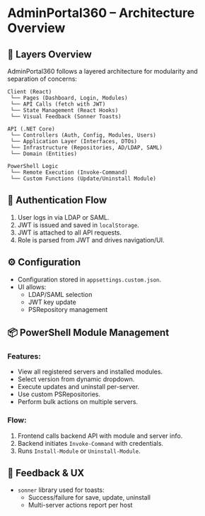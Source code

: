# AdminPortal360 – Architecture Overview

## 🧱 Layers Overview

AdminPortal360 follows a layered architecture for modularity and separation of concerns:

```
Client (React)
 └── Pages (Dashboard, Login, Modules)
 └── API Calls (fetch with JWT)
 └── State Management (React Hooks)
 └── Visual Feedback (Sonner Toasts)

API (.NET Core)
 └── Controllers (Auth, Config, Modules, Users)
 └── Application Layer (Interfaces, DTOs)
 └── Infrastructure (Repositories, AD/LDAP, SAML)
 └── Domain (Entities)

PowerShell Logic
 └── Remote Execution (Invoke-Command)
 └── Custom Functions (Update/Uninstall Module)
```

## 🔐 Authentication Flow

1. User logs in via LDAP or SAML.
2. JWT is issued and saved in `localStorage`.
3. JWT is attached to all API requests.
4. Role is parsed from JWT and drives navigation/UI.

## ⚙️ Configuration

- Configuration stored in `appsettings.custom.json`.
- UI allows:
  - LDAP/SAML selection
  - JWT key update
  - PSRepository management

## 📦 PowerShell Module Management

### Features:
- View all registered servers and installed modules.
- Select version from dynamic dropdown.
- Execute updates and uninstall per-server.
- Use custom PSRepositories.
- Perform bulk actions on multiple servers.

### Flow:
1. Frontend calls backend API with module and server info.
2. Backend initiates `Invoke-Command` with credentials.
3. Runs `Install-Module` or `Uninstall-Module`.

## 🧪 Feedback & UX

- `sonner` library used for toasts:
  - Success/failure for save, update, uninstall
  - Multi-server actions report per host
